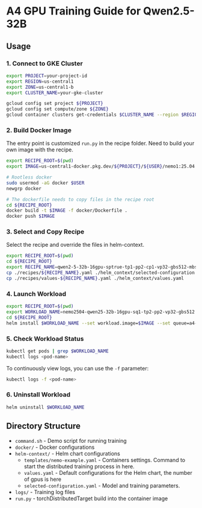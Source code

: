 # A4 GPU Training Guide for Qwen2.5-32B

## Usage

### 1. Connect to GKE Cluster

```bash
export PROJECT=your-project-id
export REGION=us-central1
export ZONE=us-central1-b
export CLUSTER_NAME=your-gke-cluster

gcloud config set project ${PROJECT}
gcloud config set compute/zone ${ZONE}
gcloud container clusters get-credentials $CLUSTER_NAME --region $REGION
```

### 2. Build Docker Image

The entry point is customized `run.py` in the recipe folder.
Need to build your own image with the recipe.

```bash
export RECIPE_ROOT=$(pwd)
export IMAGE=us-central1-docker.pkg.dev/${PROJECT}/${USER}/nemo1:25.04

# Rootless docker
sudo usermod -aG docker $USER
newgrp docker

# The dockerfile needs to copy files in the recipe root
cd ${RECIPE_ROOT}
docker build -t $IMAGE -f docker/Dockerfile .
docker push $IMAGE
```

### 3. Select and Copy Recipe

Select the recipe and override the files in helm-context.

```bash
export RECIPE_ROOT=$(pwd)
cd ${RECIPE_ROOT}
export RECIPE_NAME=qwen2-5-32b-16gpu-sptrue-tp1-pp2-cp1-vp32-gbs512-mbs1
cp ./recipes/${RECIPE_NAME}.yaml ./helm_context/selected-configuration.yaml
cp ./recipes/values-${RECIPE_NAME}.yaml ./helm_context/values.yaml
```

### 4. Launch Workload

```bash
export RECIPE_ROOT=$(pwd)
export WORKLOAD_NAME=nemo2504-qwen25-32b-16gpu-sq1-tp2-pp2-vp32-gbs512
cd ${RECIPE_ROOT}
helm install $WORKLOAD_NAME --set workload.image=$IMAGE --set queue=a4-high helm_context/
```

### 5. Check Workload Status

```bash
kubectl get pods | grep $WORKLOAD_NAME
kubectl logs <pod-name>
```

To continuously view logs, you can use the `-f` parameter:

```bash
kubectl logs -f <pod-name>
```

### 6. Uninstall Workload

```bash
helm uninstall $WORKLOAD_NAME
```

## Directory Structure

- `command.sh` - Demo script for running training
- `docker/` - Docker configurations
- `helm-context/` - Helm chart configurations
  - `templates/nemo-example.yaml` - Containers settings. Command to start the distributed training process in here.
  - `values.yaml` - Default configurations for the Helm chart, the number of gpus is here
  - `selected-configuration.yaml` - Model and training parameters.
- `logs/` - Training log files
- `run.py` - torchDistributedTarget build into the container image
